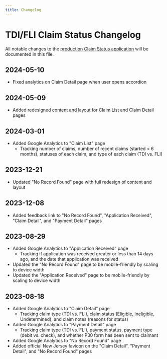 ```yaml
---
title: Changelog
---
```


# TDI/FLI Claim Status Changelog

All notable changes to the [production Claim Status application](https://secure.dol.state.nj.us/DOL_DABI/) will be documented in this file.

## 2024-05-10

- Fixed analytics on Claim Detail page when user opens accordion

## 2024-05-09

- Added redesigned content and layout for Claim List and Claim Detail pages

## 2024-03-01

- Added Google Analytics to "Claim List" page
  - Tracking number of claims, number of recent claims (started < 6 months), statuses of each claim, and type of each claim (TDI vs. FLI)

## 2023-12-21

- Updated "No Record Found" page with full redesign of content and layout

## 2023-12-08

- Added feedback link to "No Record Found", "Application Received", "Claim Detail", and "Payment Detail" pages

## 2023-08-29

- Added Google Analytics to "Application Received" page
  - Tracking if application was received greater or less than 14 days ago, and the date that application was received
- Updated the "No Record Found" page to be mobile-friendly by scaling to device width
- Updated the "Application Received" page to be mobile-friendly by scaling to device width

## 2023-08-18

- Added Google Analytics to "Claim Detail" page
  - Tracking claim type (TDI vs. FLI), claim status (Eligible, Ineligible, Undetermined), and claim notes (reasons for status)
- Added Google Analytics to "Payment Detail" page
  - Tracking claim type (TDI vs. FLI), payment status, payment type (debit vs. check), and whether P30 form has been sent to claimant
- Added Google Analytics to "No Record Found" page
- Added official New Jersey favicon on the "Claim Detail", "Payment Detail", and "No Record Found" pages
